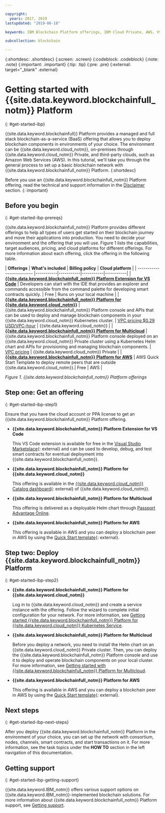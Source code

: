 ```yaml
---

copyright:
  years: 2017, 2019
lastupdated: "2019-06-18"

keywords: IBM Blockchain Platform offerings, IBM Cloud Private, AWS, VS code extension, IBM Cloud

subcollection: blockchain

---
```


{:shortdesc: .shortdesc}
{:screen: .screen}
{:codeblock: .codeblock}
{:note: .note}
{:important: .important}
{:tip: .tip}
{:pre: .pre}
{:external: target="_blank" .external}

# Getting started with {{site.data.keyword.blockchainfull_notm}} Platform
{: #get-started-ibp}

{{site.data.keyword.blockchainfull}} Platform provides a managed and full stack blockchain-as-a-service (BaaS) offering that allows you to deploy blockchain components in environments of your choice. The environment can be {{site.data.keyword.cloud_notm}}, on-premises through {{site.data.keyword.cloud_notm}} Private, and third-party clouds, such as Amazon Web Services (AWS). In this tutorial, we'll take you through the general process to set up a basic blockchain network with {{site.data.keyword.blockchainfull_notm}} Platform.
{:shortdesc}

Before you use an {{site.data.keyword.blockchainfull_notm}} Platform offering, read the technical and support information in the [Disclaimer](/docs/services/blockchain?topic=blockchain-disclaimer#disclaimer) section.
{: important}


## Before you begin
{: #get-started-ibp-prereqs}

{{site.data.keyword.blockchainfull_notm}} Platform provides different offerings to help all types of users get started on their blockchain journey and move their applications into production. You need to decide your environment and the offering that you will use. Figure 1 lists the capabilities, target audiences, pricing, and cloud platforms for different offerings. For more information about each offering, click the offering in the following table.

| **Offerings** | **What's included** | **Billing policy** | **Cloud platform** |
| ------------------------- |-----------|-----------|-----------|-----------|
| [**{{site.data.keyword.blockchainfull_notm}} Platform Extension for VS Code**](/docs/services/blockchain?topic=blockchain-develop-vscode#develop-vscode) | Developers can start with the IDE that provides an explorer and commands accessible from the command palette for developing smart contracts quickly. | Free | Runs on your local machine |
| [**{{site.data.keyword.blockchainfull_notm}} Platform for {{site.data.keyword.cloud_notm}}**](/docs/services/blockchain/howto?topic=blockchain-ibp-console-overview#ibp-console-overview) | {{site.data.keyword.blockchainfull_notm}} Platform console and APIs that can be used to deploy and manage blockchain components in your {{site.data.keyword.cloud_notm}} Kubernetes cluster. | [VPC pricing $0.29 USD/VPC-hour](/docs/services/blockchain/howto?topic=blockchain-ibp-saas-pricing) | {{site.data.keyword.cloud_notm}} |
| [**{{site.data.keyword.blockchainfull_notm}} Platform for Multicloud**](/docs/services/blockchain?topic=blockchain-console-icp-about#console-icp-about) | {{site.data.keyword.blockchainfull_notm}} Platform console deployed on an {{site.data.keyword.cloud_notm}} Private cluster using a Kubernetes Helm chart and APIs for provisioning and managing blockchain components. | [VPC pricing](/docs/services/blockchain?topic=blockchain-ibp-software-pricing) | {{site.data.keyword.cloud_notm}} Private |
| [**{{site.data.keyword.blockchainfull_notm}} Platform for AWS**](/docs/services/blockchain/howto?topic=blockchain-remote-peer-aws-about#remote-peer-aws-about) | AWS Quick Start Template to deploy remote peers that are outside {{site.data.keyword.cloud_notm}}.| Free | AWS |

*Figure 1. {{site.data.keyword.blockchainfull_notm}} Platform offerings*


## Step one: Get an offering
{: #get-started-ibp-step1}

Ensure that you have the cloud account or PPA license to get an {{site.data.keyword.blockchainfull_notm}} Platform offering.

* **{{site.data.keyword.blockchainfull_notm}} Platform Extension for VS Code**

  This VS Code extension is available for free in the [Visual Studio Marketplace](https://marketplace.visualstudio.com/items?itemName=IBMBlockchain.ibm-blockchain-platform){: external} and can be used to develop, debug, and test smart contracts for eventual deployment into {{site.data.keyword.blockchainfull_notm}}.

* **{{site.data.keyword.blockchainfull_notm}} Platform for {{site.data.keyword.cloud_notm}}**

  This offering is available in the [{{site.data.keyword.cloud_notm}} Catalog dashboard](https://cloud.ibm.com/catalog){: external} of {{site.data.keyword.cloud_notm}}.

* **{{site.data.keyword.blockchainfull_notm}} Platform for Multicloud**

  This offering is delivered as a deployable Helm chart through [Passport Advantage Online](https://www.ibm.com/software/passportadvantage/pao_customer.html).

* **{{site.data.keyword.blockchainfull_notm}} Platform for AWS**

  This offering is available in AWS and you can deploy a blockchain peer in AWS by using the [Quick Start template](https://aws.amazon.com/quickstart/architecture/ibm-blockchain-platform/){: external}.

## Step two: Deploy {{site.data.keyword.blockchainfull_notm}} Platform
{: #get-started-ibp-step2}

* **{{site.data.keyword.blockchainfull_notm}} Platform for {{site.data.keyword.cloud_notm}}**

  Log in to {{site.data.keyword.cloud_notm}} and create a service instance with the offering. Follow the wizard to complete initial configuration for your network. For more information, see [Getting started {{site.data.keyword.blockchainfull_notm}} Platform for {{site.data.keyword.cloud_notm}} Kubernetes Service](/docs/services/blockchain/howto?topic=blockchain-ibp-v2-deploy-iks#ibp-v2-deploy-iks).

* **{{site.data.keyword.blockchainfull_notm}} Platform for Multicloud**

  Before you deploy a network, you need to install the Helm chart on an {{site.data.keyword.cloud_notm}} Private cluster. Then, you can deploy the {{site.data.keyword.blockchainfull_notm}} Platform console and use it to deploy and operate blockchain components on your local cluster. For more information, see [Getting started with {{site.data.keyword.blockchainfull_notm}} Platform for Multicloud](/docs/services/blockchain?topic=blockchain-get-started-console-icp#get-started-console-icp).

* **{{site.data.keyword.blockchainfull_notm}} Platform for AWS**

  This offering is available in AWS and you can deploy a blockchain peer in AWS by using the [Quick Start template](https://aws.amazon.com/quickstart/architecture/ibm-blockchain-platform/){: external}.

## Next steps
{: #get-started-ibp-next-steps}

After you deploy {{site.data.keyword.blockchainfull_notm}} Platform in the environment of your choice, you can set up the network with consortium, nodes, channels, smart contracts, and start transactions on it. For more information, see the task topics under the **HOW TO** section in the left navigation of this documentation.

## Getting support
{: #get-started-ibp-getting-support}

{{site.data.keyword.IBM_notm}} offers various support options on {{site.data.keyword.IBM_notm}}-implemented blockchain solutions. For more information about {{site.data.keyword.blockchainfull_notm}} Platform support, see [Getting support](/docs/services/blockchain?topic=blockchain-blockchain-support#blockchain-support).
